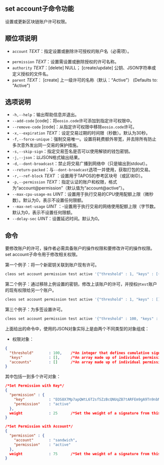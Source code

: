 ## set account子命令功能

设置或更新区块链账户许可权限。

## 顺位项说明

* `account` _TEXT_：指定设置或删除许可授权的账户名（必需项）。
- `permission` _TEXT_：设置需设置或删除授权的许可名称。
- `authority` _TEXT_：[delete] NULL； [create/update] 公钥、JSON字符串或定义授权的文件名。
- `parent` _TEXT_： [create] 上一级许可的名称（默认：“Active”） (Defaults to: "Active")


## 选项说明

- `-h,--help`：输出帮助信息并退出。
- `--add-code` [code]：将`eosio.code`许可添加到指定许可权限中。
- `--remove-code` [code]：从指定许可权限中移除`eosio.code`许可。
- `-x,--expiration` _TEXT_：设定交易过期的时间限（秒数）。默认为30秒。
- `-f,--force-unique`：强制交易唯一。设置将耗费额外带宽，并去除所有防止多次意外发出同一交易的保护措施。
- `-s,--skip-sign`：指定交易签名是否可以使用解锁的钱包密钥。
- `-j,--json`：以JSON格式输出结果。
- `-d,--dont-broadcast`：禁止将交易广播到网络中（只是输出到stdout）。
- `--return-packed`：与`--dont-broadcast`选项一并使用，获取打包的交易。
- `-r,--ref-block` _TEXT_ ：设置用于TAPOS的参考区块号（或区块ID）。
- `-p,--permission`  _TEXT_：指定认证的账户和权限，格式为“account@permission”（默认值为“account@active”）。
- `--max-cpu-usage-ms` _UINT_：设置用于执行交易的CPU使用配额上限（微秒数）。默认为0，表示不设置任何限额。
- `--max-net-usage` _UINT_ ：-设置用于执行交易的网络使用配额上限（字节数。默认为0，表示不设置任何限额。
- `--delay-sec` _UINT_：设置延迟时间。默认为0。

## 命令

要修改账户的许可，操作者必需具备账户的操作权限和要修改许可的操作权限。set account子命令用于修改相关权限。

第一个例子：将一个新密钥关联到账户现有许可。


```sh
cleos set account permission test active '{"threshold" : 1, "keys" : [{"permission":{"key":"EOS8X7Mp7apQWtL6T2sfSZzBcQNUqZB7tARFEm9gA9Tn9nbMdsvBB","permission":"active"},"weight":1}], "accounts" : [{"permission":{"account":"acc2","permission":"active"},"weight":50}]}' owner
```

第二个例子：通过移除上例设置的密钥，修改上该账户的许可，并授权`@test`账户的现有权限给另一个账户。


```sh
cleos set account permission test active '{"threshold" : 1, "keys" : [], "accounts" : [{"permission":{"account":"sandwich","permission":"active"},"weight":1},{"permission":{"account":"acc1","permission":"active"},"weight":50}]}' owner
```

第三个例子：为多签设置许可。

```sh
cleos set account permission test active '{"threshold" : 100, "keys" : [{"permission":{"key":"EOS8X7Mp7apQWtL6T2sfSZzBcQNUqZB7tARFEm9gA9Tn9nbMdsvBB","permission":"active"},"weight":25}], "accounts" : [{"permission":{"account":"@sandwich","permission":"active"},"weight":75}]}' owner
```

上面给出的命令中，使用的JSON对象实际上是由两个不同类型的对象组成：


* 权限对象：

```json
{
  "threshold"       : 100,    /*An integer that defines cumulative signature weight required for authorization*/
  "keys"            : [],     /*An array made up of individual permissions defined with an EOS PUBLIC KEY*/
  "accounts"        : []      /*An array made up of individual permissions defined with an EOS ACCOUNT*/
}
```

其中包括一到多个许可对象：

```json
/*Set Permission with Key*/
{
  "permission" : {
    "key"           : "EOS8X7Mp7apQWtL6T2sfSZzBcQNUqZB7tARFEm9gA9Tn9nbMdsvBB",
    "permission"    : "active"
  },
  weight            : 25      /*Set the weight of a signature from this permission*/
}

/*Set Permission with Account*/
{
  "permission" : {
    "account"       : "sandwich",
    "permission"    : "active"
  },
  weight            : 75      /*Set the weight of a signature from this permission*/
}
```
